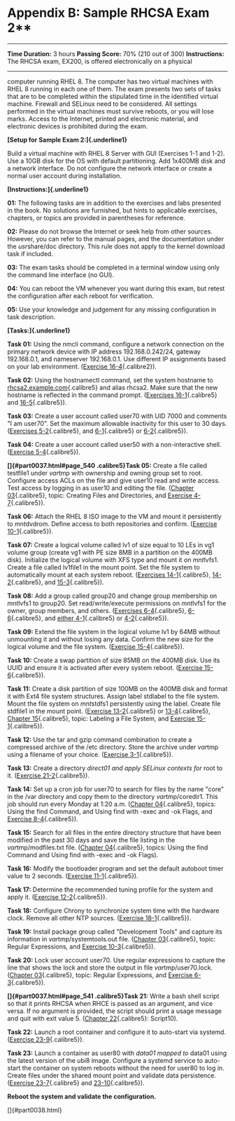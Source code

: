 # Appendix B: Sample RHCSA Exam 2**

  -------------------- ----------------------------------------------------------------
  **Time Duration:**   3 hours
  **Passing Score:**   70% (210 out of 300)
  **Instructions:**    The RHCSA exam, EX200, is offered electronically on a physical
  -------------------- ----------------------------------------------------------------

computer running RHEL 8. The computer has two virtual machines with RHEL
8 running in each one of them. The exam presents two sets of tasks that
are to be completed within the stipulated time in the identified virtual
machine. Firewall and SELinux need to be considered. All settings
performed in the virtual machines must survive reboots, or you will lose
marks. Access to the Internet, printed and electronic material, and
electronic devices is prohibited during the exam.

**[Setup for Sample Exam 2:]{.underline1}**

Build a virtual machine with RHEL 8 Server with GUI (Exercises 1-1 and
1-2). Use a 10GB disk for the OS with default partitioning. Add 1x400MB
disk and a network interface. Do not configure the network interface or
create a normal user account during installation.

**[Instructions:]{.underline1}**

**01:** The following tasks are in addition to the exercises and labs
presented in the book. No solutions are furnished, but hints to
applicable exercises, chapters, or topics are provided in parentheses
for reference.

**02:** Please do not browse the Internet or seek help from other
sources. However, you can refer to the manual pages, and the
documentation under the *usr*share/doc directory. This rule does not
apply to the kernel download task if included.

**03:** The exam tasks should be completed in a terminal window using
only the command line interface (no GUI).

**04:** You can reboot the VM whenever you want during this exam, but
retest the configuration after each reboot for verification.

**05:** Use your knowledge and judgement for any missing configuration
in task description.

**[Tasks:]{.underline1}**

**Task 01:** Using the nmcli command, configure a network connection on
the primary network device with IP address 192.168.0.242/24, gateway
192.168.0.1, and nameserver 192.168.0.1. Use different IP assignments
based on your lab environment. ([Exercise
16-4](#part0028_split_001.html#id_455){.calibre2}).

**Task 02:** Using the hostnamectl command, set the system hostname to
[rhcsa2.example.com](http://rhcsa2.example.com){.calibre5} and alias
rhcsa2. Make sure that the new hostname is reflected in the command
prompt. ([Exercises 16-1](#part0028_split_001.html#id_437){.calibre5}
and [16-5](#part0028_split_001.html#id_458){.calibre5}).

**Task 03:** Create a user account called user70 with UID 7000 and
comments "I am user70". Set the maximum allowable inactivity for this
user to 30 days. ([Exercises
5-2](#part0017_split_001.html#id_164){.calibre5}, and
[6-1](#part0018_split_001.html#id_177){.calibre5} or
[6-2](#part0018_split_000.html#page_139){.calibre5}).

**Task 04:** Create a user account called user50 with a non-interactive
shell. ([Exercise 5-4](#part0017_split_001.html#id_166){.calibre5}).

**[]{#part0037.html#page_540 .calibre5}Task 05:** Create a file called
testfile1 under *var*tmp with ownership and owning group set to root.
Configure access ACLs on the file and give user10 read and write access.
Test access by logging in as user10 and editing the file. ([Chapter
03](#part0015_split_000.html#page_61){.calibre5}, topic: Creating Files
and Directories, and [Exercise
4-7](#part0016_split_001.html#id_140){.calibre5}).

**Task 06:** Attach the RHEL 8 ISO image to the VM and mount it
persistently to *mnt*dvdrom. Define access to both repositories and
confirm. ([Exercise 10-1](#part0022_split_001.html#id_280){.calibre5}).

**Task 07:** Create a logical volume called lv1 of size equal to 10 LEs
in vg1 volume group (create vg1 with PE size 8MB in a partition on the
400MB disk). Initialize the logical volume with XFS type and mount it on
*mnt*lvfs1. Create a file called lv1file1 in the mount point. Set the
file system to automatically mount at each system reboot. ([Exercises
14-1](#part0026_split_001.html#id_384){.calibre5},
[14-2](#part0026_split_001.html#id_385){.calibre5}, and
[15-3](#part0027_split_001.html#id_419){.calibre5}).

**Task 08:** Add a group called group20 and change group membership on
*mnt*lvfs1 to group20. Set read/write/execute permissions on *mnt*lvfs1
for the owner, group members, and others. ([Exercises
6-4](#part0018_split_001.html#id_182){.calibre5},
[6-6](#part0018_split_001.html#id_188){.calibre5}, and [either
4-1](#part0016_split_001.html#id_121){.calibre5} or
[4-2](#part0016_split_000.html#page_93){.calibre5}).

**Task 09:** Extend the file system in the logical volume lv1 by 64MB
without unmounting it and without losing any data. Confirm the new size
for the logical volume and the file system. ([Exercise
15-4](#part0027_split_001.html#id_420){.calibre5}).

**Task 10:** Create a swap partition of size 85MB on the 400MB disk. Use
its UUID and ensure it is activated after every system reboot.
([Exercise 15-6](#part0027_split_001.html#id_425){.calibre5}).

**Task 11:** Create a disk partition of size 100MB on the 400MB disk and
format it with Ext4 file system structures. Assign label stdlabel to the
file system. Mount the file system on *mnt*stdfs1 persistently using the
label. Create file stdfile1 in the mount point. ([Exercise
13-2](#part0025_split_001.html#id_363){.calibre5} or
[13-4](#part0025_split_001.html#id_366){.calibre5}, [Chapter
15](#part0027_split_000.html#page_345){.calibre5}, topic: Labeling a
File System, and [Exercise
15-1](#part0027_split_000.html#page_356){.calibre5}).

**Task 12:** Use the tar and gzip command combination to create a
compressed archive of the /etc directory. Store the archive under
*var*tmp using a filename of your choice. ([Exercise
3-1](#part0015_split_001.html#id_84){.calibre5}).

**Task 13:** Create a directory *direct01 and apply SELinux contexts
for* root to it. ([Exercise
21-2](#part0033_split_001.html#id_553){.calibre5}).

**Task 14:** Set up a cron job for user70 to search for files by the
name "core" in the /var directory and copy them to the directory
*var*tmp/coredir1. This job should run every Monday at 1:20 a.m.
([Chapter 04](#part0016_split_000.html#page_89){.calibre5}, topics:
Using the find Command, and Using find with -exec and -ok Flags, and
[Exercise 8-4](#part0020_split_001.html#id_237){.calibre5}).

**Task 15:** Search for all files in the entire directory structure that
have been modified in the past 30 days and save the file listing in the
*var*tmp/modfiles.txt file. ([Chapter
04](#part0016_split_000.html#page_89){.calibre5}, topics: Using the find
Command and Using find with -exec and -ok Flags).

**Task 16:** Modify the bootloader program and set the default autoboot
timer value to 2 seconds. ([Exercise
11-1](#part0023_split_001.html#id_315){.calibre5}).

**Task 17:** Determine the recommended tuning profile for the system and
apply it. ([Exercise 12-2](#part0024_split_001.html#id_348){.calibre5}).

**Task 18:** Configure Chrony to synchronize system time with the
hardware clock. Remove all other NTP sources. ([Exercise
18-1](#part0030_split_001.html#id_491){.calibre5}).

**Task 19:** Install package group called "Development Tools" and
capture its information in *var*tmp/systemtools.out file. ([Chapter
03](#part0015_split_000.html#page_61){.calibre5}, topic: Regular
Expressions, and [Exercise
10-3](#part0022_split_001.html#id_290){.calibre5}).

**Task 20:** Lock user account user70. Use regular expressions to
capture the line that shows the lock and store the output in file
*var*tmp/user70.lock. ([Chapter
03](#part0015_split_000.html#page_61){.calibre5}, topic: Regular
Expressions, and [Exercise
6-3](#part0018_split_001.html#id_180){.calibre5}).

**[]{#part0037.html#page_541 .calibre5}Task 21:** Write a bash shell
script so that it prints RHCSA when RHCE is passed as an argument, and
vice versa. If no argument is provided, the script should print a usage
message and quit with exit value 5. ([Chapter
22](#part0034_split_000.html#page_481){.calibre5}: Script10).

**Task 22:** Launch a root container and configure it to auto-start via
systemd. ([Exercise 23-9](#part0035_split_001.html#id_619){.calibre5}).

**Task 23:** Launch a container as user80 with *data01 mapped to* data01
using the latest version of the ubi8 image. Configure a systemd service
to auto-start the container on system reboots without the need for
user80 to log in. Create files under the shared mount point and validate
data persistence. ([Exercise
23-7](#part0035_split_001.html#id_615){.calibre5} and
[23-10](#part0035_split_001.html#id_620){.calibre5}).

**Reboot the system and validate the configuration.**

[]{#part0038.html}
